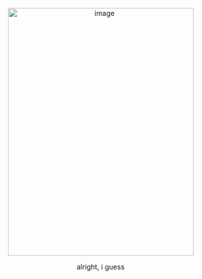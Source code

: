 <p align=center>
<img width="375" height="500" alt="image" src="https://github.com/user-attachments/assets/b8dc9824-d923-4a58-be16-64abbdebd14f" />
</p>

<p align=center>
  alright, i guess
</p>
